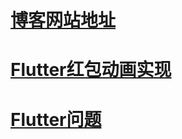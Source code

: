 # [博客网站地址](https://lc-os.github.io/lcos/)

# [Flutter红包动画实现](https://lc-os.github.io/lcos/red_packet)

# [Flutter问题](https://lc-os.github.io/lcos/flutter_log)

